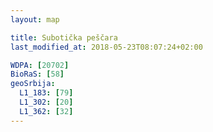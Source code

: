 ```yaml
---
layout: map

title: Subotička peščara
last_modified_at: 2018-05-23T08:07:24+02:00

WDPA: [20702]
BioRaS: [58]
geoSrbija:
  L1_183: [79]
  L1_302: [20]
  L1_362: [32]
---
```

